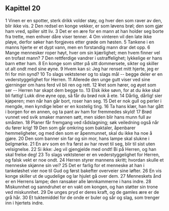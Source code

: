 ## Kapittel 20

1 Vinen er en spotter, sterk drikk volder støy, og hver den som raver av den, blir ikke vis. 
2 Den redsel en konge vekker, er som løvens brøl; den som gjør ham vred, spiller sitt liv. 
3 Det er en ære for en mann at han holder seg borte fra trette, men enhver dåre viser tenner. 
4 Om vinteren vil den late ikke pløye, derfor søker han forgjeves etter grøde om høsten. 
5 Tankene i en manns hjerte er et dypt vann, men en forstandig mann drar det opp. 
6 Mange mennesker roper høyt, hver om sin kjærlighet; men hvem finner vel en trofast mann? 
7 Den rettferdige vandrer i ustraffelighet; lykkelige er hans barn etter ham. 
8 En konge som sitter på sitt dommersete, sikter og skiller ut alt ondt med sine øyne. 
9 Hvem kan si: Jeg har renset mitt hjerte, jeg er fri for min synd? 
10 To slags vektstener og to slags mål -- begge deler er en vederstyggelighet for Herren. 
11 Allerede den unge gutt viser ved sine gjerninger om hans ferd vil bli ren og rett. 
12 ¥ret som hører, og øyet som ser -- Herren har skapt dem begge to. 
13 Elsk ikke søvn, for at du ikke skal bli fattig! Lukk dine øyne opp, så får du brød nok å ete. 
14 Dårlig, dårlig! sier kjøperen; men når han går bort, roser han seg. 
15 Det er nok gull og perler i mengde, men kyndige leber er en kostelig ting. 
16 Ta hans klær, han har gått i borgen for en annen, og ta pant av ham for fremmedes skyld! 
17 Brød vunnet ved svik smaker mannen søtt, men siden blir hans munn full av småsten. 
18 Planer får fremgang ved rådslagning; søk veiledning også når du fører krig! 
19 Den som går omkring som baktaler, åpenbarer hemmeligheter, og med den som er åpenmunnet, skal du ikke ha noe å gjøre. 
20 Den som banner sin far og sin mor, hans lampe skal slukne i belgmørke. 
21 En arv som en fra først av har revet til seg, blir til sist uten velsignelse. 
22 Si ikke: Jeg vil gjengjelde med ondt! Bi på Herren, og han skal frelse deg! 
23 To slags vektstener er en vederstyggelighet for Herren, og falsk vekt er noe ondt. 
24 Herren styrer mannens skritt; hvordan skulle et menneske skjønne sin vei? 
25 Det er farlig for et menneske at han i tankeløshet vier noe til Gud og først bakefter overveier sine løfter. 
26 En vis konge skiller ut de ugudelige og lar hjulet gå over dem. 
27 Menneskets ånd er en Herrens lampe; den ransaker alle lønnkammerne i hans indre. 
28 Miskunnhet og sanndruhet er en vakt om kongen, og han støtter sin trone ved miskunnhet. 
29 De unges pryd er deres kraft, og de gamles ære er de grå hår. 
30 Et tuktemiddel for de onde er buler og sår og slag, som trenger inn i hjertets indre.